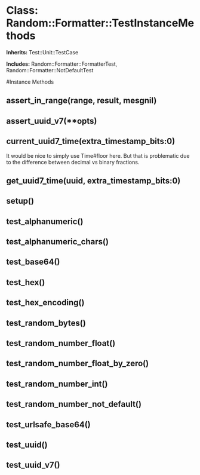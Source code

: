 # Class: Random::Formatter::TestInstanceMethods
**Inherits:** Test::Unit::TestCase
    
**Includes:** Random::Formatter::FormatterTest, Random::Formatter::NotDefaultTest
  




#Instance Methods
## assert_in_range(range, result, mesgnil) [](#method-i-assert_in_range)

## assert_uuid_v7(**opts) [](#method-i-assert_uuid_v7)

## current_uuid7_time(extra_timestamp_bits:0) [](#method-i-current_uuid7_time)
It would be nice to simply use Time#floor here.  But that is problematic due
to the difference between decimal vs binary fractions.

## get_uuid7_time(uuid, extra_timestamp_bits:0) [](#method-i-get_uuid7_time)

## setup() [](#method-i-setup)

## test_alphanumeric() [](#method-i-test_alphanumeric)

## test_alphanumeric_chars() [](#method-i-test_alphanumeric_chars)

## test_base64() [](#method-i-test_base64)

## test_hex() [](#method-i-test_hex)

## test_hex_encoding() [](#method-i-test_hex_encoding)

## test_random_bytes() [](#method-i-test_random_bytes)

## test_random_number_float() [](#method-i-test_random_number_float)

## test_random_number_float_by_zero() [](#method-i-test_random_number_float_by_zero)

## test_random_number_int() [](#method-i-test_random_number_int)

## test_random_number_not_default() [](#method-i-test_random_number_not_default)

## test_urlsafe_base64() [](#method-i-test_urlsafe_base64)

## test_uuid() [](#method-i-test_uuid)

## test_uuid_v7() [](#method-i-test_uuid_v7)

